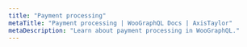 ```yaml
---
title: "Payment processing"
metaTitle: "Payment processing | WooGraphQL Docs | AxisTaylor"
metaDescription: "Learn about payment processing in WooGraphQL."
---
```

